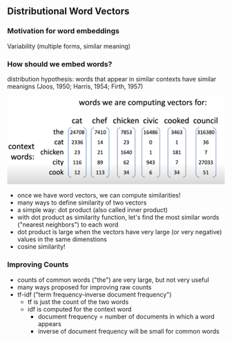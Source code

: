 ## Distributional Word Vectors 
### Motivation for word embeddings 
Variability (multiple forms, similar meaning)

### How should we embed words? 
distribution hypothesis: words that appear in similar contexts have similar meanigns (Joos, 1950; Harris, 1954; Firth, 1957)

![Image of word embedding table](https://github.com/joyhuan/NLP/blob/main/word_embedding.png)

- once we have word vectors, we can compute similarities! 
- many ways to define similarity of two vectors
- a simple way: dot product (also called inner product)
- with dot product as similarity function, let's find the most similar words ("nearest neighbors") to each word 
- dot product is large when the vectors have very large (or very negative) values in the same dimenstions
- cosine similarity! 

### Improving Counts 
- counts of common words ("the") are very large, but not very useful 
- many ways proposed for improving raw counts 
- tf-idf ("term frequency-inverse document frequency")
    - tf is just the count of the two words 
    - idf is computed for the context word 
        - document frequency = number of documents in which a word appears 
        - inverse of document frequency will be small for common words 
        
